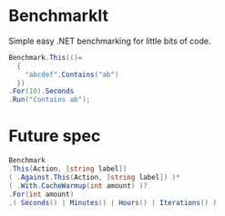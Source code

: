 BenchmarkIt
===========

Simple easy .NET benchmarking for little bits of code.

```csharp
Benchmark.This(()=
  {
    "abcdef".Contains("ab")
  })
.For(10).Seconds
.Run("Contains ab");
```


# Future spec
```csharp
Benchmark
.This(Action, [string label])
( .Against.This(Action, [string label]) )*
( .With.CacheWarmup(int amount) )?
.For(int amount)
.( Seconds() | Minutes() | Hours() | Iterations() )
```
